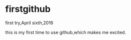 # firstgithub
first try,April sixth,2016

this is my first time to use github,which makes me excited.
